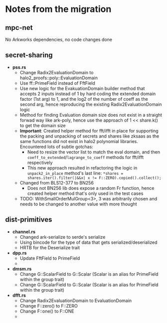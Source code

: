 # Notes from the migration

## mpc-net

No Arkworks dependencies, no code changes done

## secret-sharing

- **pss.rs**
  - Change Radix2EvaluationDomain to halo2_proofs::poly::EvaluationDomain
  - Use ff::PrimeField instead of FftField
  - Use new logic for the EvakuationDomain builder method that accepts 2 inputs instead of 1 by hard coding the extended domain factor (1st arg) to 1, and the log2 of the number of coeff as the second arg, hence reproducing the existing Radix2EvaluationDomain logic
  - Method for finding Evaluation domain size does not exist in a straight forwad way like ark-poly, hence use the approach of 1 << share.k() to get the domain size
  - **Important**: Created helper method for fft/ifft in place for supporting the packing and unpacking of secrets and shares like zksaas as the same functions did not exist in halo2 polynomial libraries.
  Encountered lots of subtle gotchas:
    - Need to resize the vector list to match the eval domain, and then `coeff_to_extended`/`lagrange_to_coeff` methods for fft/ifft respectively
    - This new approach resulted in refactoring the logic in `unpack2_in_place` method's last line: `*shares = shares.iter().filter(|&&x| x != F::ZERO).copied().collect();`
  - Changed from BLS12-377 to BN256
    - Does not BN256 lib does expose a random Fr function, hence created helper method that's only used in the test cases
  - TODO: WithSmallOrderMulGroup<3>, 3 was arbitrarily chosen and needs to be changed to another value with more thought

## dist-primitives

- **channel.rs**
  - Changed ark-serialize to serde's serialize
  - Using bincode for the type of data that gets serialized/deserialized
  - HRTB for the Deserialize trait
- **dpp.rs**
  - Update FftField to PrimeField
  - 
- **dmsm.rs**
  - Change G::ScalarField to G::Scalar (Scalar is an alias for PrimeField within the group trait)
  - Change G::ScalarField to G::Scalar (Scalar is an alias for PrimeField within the group trait)
- **dfft.rs**
  - Change Radix2EvaluationDomain to EvaluationDomain
  - Change F::zero() to F::ZERO
  - Change F::one() to F::ONE
  - 
